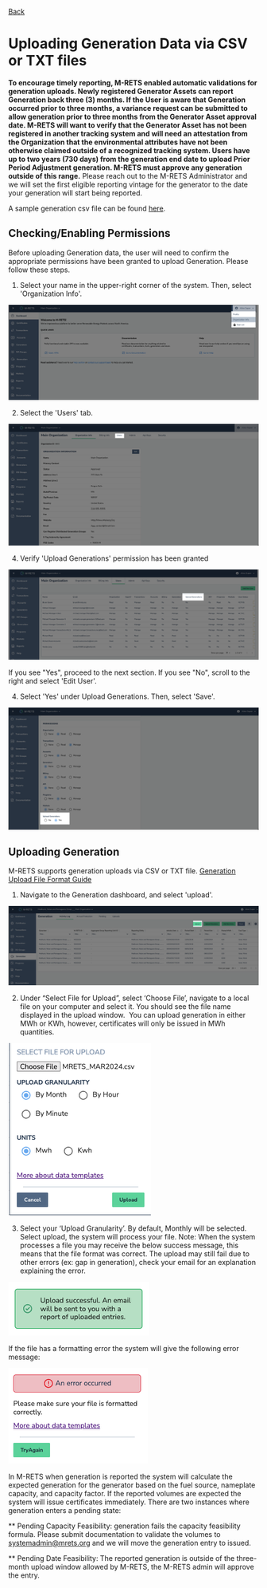 [Back](https://mrets.github.io/Help/index)

# Uploading Generation Data via CSV or TXT files

**To encourage timely reporting, M-RETS enabled automatic validations for generation uploads. Newly registered Generator Assets can report Generation back three (3) months. If the User is aware that Generation occurred prior to three months, a variance request can be submitted to allow generation prior to three months from the Generator Asset approval date. M-RETS will want to verify that the Generator Asset has not been registered in another tracking system and will need an attestation from the Organization that the environmental attributes have not been otherwise claimed outside of a recognized tracking system. Users have up to two years (730 days) from the generation end date to upload Prior Period Adjustment generation. M-RETS must approve any generation outside of this range.** Please reach out to the M-RETS Administrator and we will set the first eligible reporting vintage for the generator to the date your generation will start being reported. 

A sample generation csv file can be found [here](https://www.mrets.org/registry-document/monthly-sample-upload-template/).

## Checking/Enabling Permissions

Before uploading Generation data, the user will need to confirm the appropriate permissions have been granted to upload Generation. Please follow these steps.

1. Select your name in the upper-right corner of the system. Then, select 'Organization Info'.

![](https://github.com/mrets/photos/blob/master/org%20info1%20.png?raw=true)


2. Select the 'Users' tab.

![](https://github.com/mrets/photos/blob/master/org%20info%20users%20tab%201%20.png?raw=true)

4. Verify 'Upload Generations' permission has been granted

![](https://github.com/mrets/photos/blob/master/gen%20user%20permissions%20.png?raw=true)


If you see "Yes", proceed to the next section. If you see "No", scroll to the right and select 'Edit User'.

4. Select 'Yes' under Upload Generations. Then, select 'Save'. 

![](https://github.com/mrets/photos/blob/29833c6534eec9c10f053a0605fcd504a1432221/upload%20gen%20permissions%20.png?raw=true)

## Uploading Generation

M-RETS supports generation uploads via CSV or TXT file. [Generation Upload File Format Guide](https://mrets.github.io/Help/generation_upload_format)


1.  Navigate to the Generation dashboard, and select 'upload'. 

![](https://github.com/mrets/photos/blob/29833c6534eec9c10f053a0605fcd504a1432221/uploadgen1.png?raw=true)

2. Under “Select File for Upload”, select ‘Choose File’, navigate to a local file on your computer and select it. You should see the file name displayed in the upload window.  You can upload generation in either MWh or KWh, however, certificates will only be issued in MWh quantities.

![](https://github.com/mrets/photos/blob/29833c6534eec9c10f053a0605fcd504a1432221/uploadgen2.png?raw=true)

3. Select your ‘Upload Granularity’. By default, Monthly will be selected. Select upload, the system will process your file. Note: When the system processes a file you may receive the below success message, this means that the file format was correct. The upload may still fail due to other errors (ex: gap in generation), check your email for an explanation explaining the error. 

![](https://github.com/mrets/photos/blob/4f4fa83e9cedb8cd54d9b4820f31fd796f63686b/genuploadsuc1.png?raw=true)

If the file has a formatting error the system will give the following error message:

![](https://github.com/mrets/photos/blob/4f4fa83e9cedb8cd54d9b4820f31fd796f63686b/genuploaderror1.png?raw=true)

In M-RETS when generation is reported the system will calculate the expected generation for the generator based on the fuel source, nameplate capacity, and capacity factor. If the reported volumes are expected the system will issue certificates immediately. There are two instances where generation enters a pending state: 

** Pending Capacity Feasibility: generation fails the capacity feasibility formula. Please submit documentation to validate the volumes to systemadmin@mrets.org and we will move the generation entry to issued. 

** Pending Date Feasibility: The reported generation is outside of the three-month upload window allowed by M-RETS, the M-RETS admin will approve the entry. 

